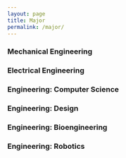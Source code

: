 ```yaml
---
layout: page
title: Major
permalink: /major/
---
```


### Mechanical Engineering

### Electrical Engineering

### Engineering: Computer Science

### Engineering: Design

### Engineering: Bioengineering

### Engineering: Robotics